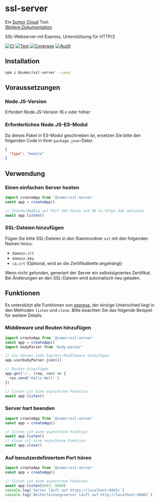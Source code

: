 # ssl-server

Ein [Sumor Cloud](https://sumor.cloud) Tool.  
[Weitere Dokumentation](https://sumor.cloud/ssl-server)

SSL-Webserver mit Express, Unterstützung für HTTP/2

[![CI](https://github.com/sumor-cloud/ssl-server/actions/workflows/ci.yml/badge.svg)](https://github.com/sumor-cloud/ssl-server/actions/workflows/ci.yml)
[![Test](https://github.com/sumor-cloud/ssl-server/actions/workflows/ut.yml/badge.svg)](https://github.com/sumor-cloud/ssl-server/actions/workflows/ut.yml)
[![Coverage](https://github.com/sumor-cloud/ssl-server/actions/workflows/coverage.yml/badge.svg)](https://github.com/sumor-cloud/ssl-server/actions/workflows/coverage.yml)
[![Audit](https://github.com/sumor-cloud/ssl-server/actions/workflows/audit.yml/badge.svg)](https://github.com/sumor-cloud/ssl-server/actions/workflows/audit.yml)

## Installation

```bash
npm i @sumor/ssl-server --save
```

## Voraussetzungen

### Node.JS-Version

Erfordert Node.JS-Version 16.x oder höher

### Erforderliches Node.JS-ES-Modul

Da dieses Paket in ES-Modul geschrieben ist,
ersetzen Sie bitte den folgenden Code in Ihrer `package.json`-Datei:

```json
{
  "type": "module"
}
```

## Verwendung

### Einen einfachen Server hosten

```javascript
import createApp from '@sumor/ssl-server'
const app = createApp()

// Standardmäßig auf Port 443 hören und 80 zu https 443 umleiten
await app.listen()
```

### SSL-Dateien hinzufügen

Fügen Sie bitte SSL-Dateien in den Stammordner `ssl` mit den folgenden Namen hinzu:

- `domain.crt`
- `domain.key`
- `ca.crt` (Optional, wird an die Zertifikatkette angehängt)

Wenn nicht gefunden, generiert der Server ein selbstsigniertes Zertifikat.  
Bei Änderungen an den SSL-Dateien wird automatisch neu geladen.

## Funktionen

Es unterstützt alle Funktionen von [express](https://www.npmjs.com/package/express), der einzige Unterschied liegt in den Methoden `listen` und `close`. Bitte beachten Sie das folgende Beispiel für weitere Details.

### Middleware und Routen hinzufügen

```javascript
import createApp from '@sumor/ssl-server'
const app = createApp()
import bodyParser from 'body-parser'

// Sie können jede Express-Middleware hinzufügen
app.use(bodyParser.json())

// Routen hinzufügen
app.get('/', (req, res) => {
  res.send('Hallo Welt!')
})

// listen ist eine asynchrone Funktion
await app.listen()
```

### Server hart beenden

```javascript
import createApp from '@sumor/ssl-server'
const app = createApp()

// listen ist eine asynchrone Funktion
await app.listen()
// close ist eine asynchrone Funktion
await app.close()
```

### Auf benutzerdefiniertem Port hören

```javascript
import createApp from '@sumor/ssl-server'
const app = createApp()

// listen ist eine asynchrone Funktion
await app.listen(8443, 8080)
console.log(`Server läuft auf https://localhost:8443/`)
console.log(`Weiterleitungsserver läuft auf http://localhost:8080/`)
```